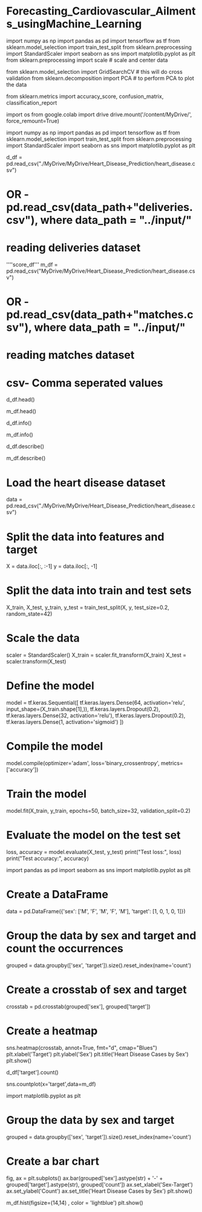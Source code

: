 # Forecasting_Cardiovascular_Ailments_usingMachine_Learning
import numpy as np
import pandas as pd
import tensorflow as tf
from sklearn.model_selection import train_test_split
from sklearn.preprocessing import StandardScaler
import seaborn as sns
import matplotlib.pyplot as plt
from sklearn.preprocessing import scale # scale and center data

from sklearn.model_selection import GridSearchCV # this will do cross validation
from sklearn.decomposition import PCA # to perform PCA to plot the data

from sklearn.metrics import accuracy_score, confusion_matrix, classification_report

import os
from google.colab import drive
drive.mount('/content/MyDrive/', force_remount=True)

import numpy as np
import pandas as pd
import tensorflow as tf
from sklearn.model_selection import train_test_split
from sklearn.preprocessing import StandardScaler
import seaborn as sns
import matplotlib.pyplot as plt

d_df = pd.read_csv("./MyDrive/MyDrive/Heart_Disease_Prediction/heart_disease.csv")
# OR - pd.read_csv(data_path+"deliveries.csv"), where data_path = "../input/"
# reading deliveries dataset
''''score_df'''
m_df = pd.read_csv("MyDrive/MyDrive/Heart_Disease_Prediction/heart_disease.csv")
# OR - pd.read_csv(data_path+"matches.csv"), where data_path = "../input/"
# reading matches dataset
# csv- Comma seperated values
d_df.head()

m_df.head()

d_df.info()

m_df.info()

d_df.describe()

m_df.describe()
# Load the heart disease dataset
data = pd.read_csv("./MyDrive/MyDrive/Heart_Disease_Prediction/heart_disease.csv")

# Split the data into features and target
X = data.iloc[:, :-1]
y = data.iloc[:, -1]

# Split the data into train and test sets
X_train, X_test, y_train, y_test = train_test_split(X, y, test_size=0.2, random_state=42)

# Scale the data
scaler = StandardScaler()
X_train = scaler.fit_transform(X_train)
X_test = scaler.transform(X_test)

# Define the model
model = tf.keras.Sequential([
    tf.keras.layers.Dense(64, activation='relu', input_shape=(X_train.shape[1],)),
    tf.keras.layers.Dropout(0.2),
    tf.keras.layers.Dense(32, activation='relu'),
    tf.keras.layers.Dropout(0.2),
    tf.keras.layers.Dense(1, activation='sigmoid')
])

# Compile the model
model.compile(optimizer='adam', loss='binary_crossentropy', metrics=['accuracy'])

# Train the model
model.fit(X_train, y_train, epochs=50, batch_size=32, validation_split=0.2)

# Evaluate the model on the test set
loss, accuracy = model.evaluate(X_test, y_test)
print("Test loss:", loss)
print("Test accuracy:", accuracy)

import pandas as pd
import seaborn as sns
import matplotlib.pyplot as plt

# Create a DataFrame
data = pd.DataFrame({'sex': ['M', 'F', 'M', 'F', 'M'],
                   'target': [1, 0, 1, 0, 1]})

# Group the data by sex and target and count the occurrences
grouped = data.groupby(['sex', 'target']).size().reset_index(name='count')

# Create a crosstab of sex and target
crosstab = pd.crosstab(grouped['sex'], grouped['target'])

# Create a heatmap
sns.heatmap(crosstab, annot=True, fmt="d", cmap="Blues")
plt.xlabel('Target')
plt.ylabel('Sex')
plt.title('Heart Disease Cases by Sex')
plt.show()

d_df['target'].count()

sns.countplot(x='target',data=m_df)

import matplotlib.pyplot as plt

# Group the data by sex and target
grouped = data.groupby(['sex', 'target']).size().reset_index(name='count')

# Create a bar chart
fig, ax = plt.subplots()
ax.bar(grouped['sex'].astype(str) + '-' + grouped['target'].astype(str), grouped['count'])
ax.set_xlabel('Sex-Target')
ax.set_ylabel('Count')
ax.set_title('Heart Disease Cases by Sex')
plt.show()

m_df.hist(figsize=(14,14) , color = 'lightblue')
plt.show()

